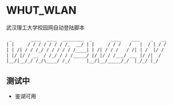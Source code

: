 # WHUT_WLAN

武汉理工大学校园网自动登陆脚本

```txt
 _       ____  ____  ________  _       ____    ___    _   __
| |     / / / / / / / /_  __/ | |     / / /   /   |  / | / /
| | /| / / /_/ / / / / / /____| | /| / / /   / /| | /  |/ /
| |/ |/ / __  / /_/ / / /_____/ |/ |/ / /___/ ___ |/ /|  /  
|__/|__/_/ /_/\____/ /_/      |__/|__/_____/_/  |_/_/ |_/
```

## 测试中

- 鉴湖可用
